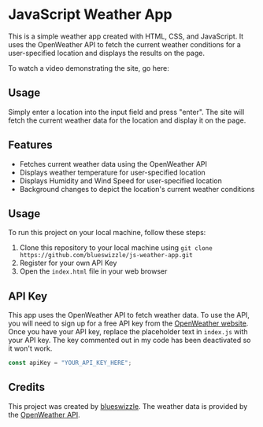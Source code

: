 

# JavaScript Weather App

This is a simple weather app created with HTML, CSS, and JavaScript. It uses the OpenWeather API to fetch the current weather conditions for a user-specified location and displays the results on the page.

To watch a video demonstrating the site, go here:  

## Usage

Simply enter a location into the input field and press "enter". The site will fetch the current weather data for the location and display it on the page.

## Features

- Fetches current weather data using the OpenWeather API
- Displays weather temperature for user-specified location
- Displays Humidity and Wind Speed for user-specified location
- Background changes to depict the location's current weather conditions

## Usage

To run this project on your local machine, follow these steps:

1. Clone this repository to your local machine using `git clone https://github.com/blueswizzle/js-weather-app.git`
2. Register for your own API Key
3. Open the `index.html` file in your web browser

## API Key

This app uses the OpenWeather API to fetch weather data. To use the API, you will need to sign up for a free API key from the [OpenWeather website](https://openweathermap.org/api). Once you have your API key, replace the placeholder text in `index.js` with your API key. The key commented out in my code has been deactivated so it won't work.

```javascript
const apiKey = "YOUR_API_KEY_HERE";
```

## Credits

This project was created by [blueswizzle](https://github.com/blueswizzle). The weather data is provided by the [OpenWeather API](https://openweathermap.org/api).
